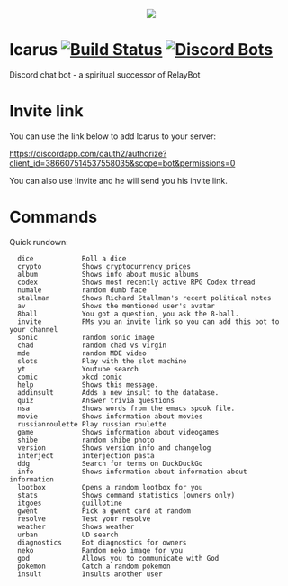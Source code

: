 <p align="center">
  <img align="center" src ="https://i.imgur.com/gsYCRay.jpg" />
</p>

# Icarus [![Build Status](https://img.shields.io/travis/nukeop/Icarus.svg?style=flat-square)](https://travis-ci.org/nukeop/Icarus) [![Discord Bots](https://discordbots.org/api/widget/status/386607514537558035.svg)](https://discordbots.org/bot/386607514537558035)
Discord chat bot -  a spiritual successor of RelayBot

# Invite link
You can use the link below to add Icarus to your server:

https://discordapp.com/oauth2/authorize?client_id=386607514537558035&scope=bot&permissions=0

You can also use !invite and he will send you his invite link.

# Commands

Quick rundown:

```
  dice            Roll a dice
  crypto          Shows cryptocurrency prices
  album           Shows info about music albums
  codex           Shows most recently active RPG Codex thread
  numale          random dumb face
  stallman        Shows Richard Stallman's recent political notes
  av              Shows the mentioned user's avatar
  8ball           You got a question, you ask the 8-ball.
  invite          PMs you an invite link so you can add this bot to your channel
  sonic           random sonic image
  chad            random chad vs virgin
  mde             random MDE video
  slots           Play with the slot machine
  yt              Youtube search
  comic           xkcd comic
  help            Shows this message.
  addinsult       Adds a new insult to the database.
  quiz            Answer trivia questions
  nsa             Shows words from the emacs spook file.
  movie           Shows information about movies
  russianroulette Play russian roulette
  game            Shows information about videogames
  shibe           random shibe photo
  version         Shows version info and changelog
  interject       interjection pasta
  ddg             Search for terms on DuckDuckGo
  info            Shows information about information about information
  lootbox         Opens a random lootbox for you
  stats           Shows command statistics (owners only)
  itgoes          guillotine
  gwent           Pick a gwent card at random
  resolve         Test your resolve
  weather         Shows weather
  urban           UD search
  diagnostics     Bot diagnostics for owners
  neko            Random neko image for you
  god             Allows you to communicate with God
  pokemon         Catch a random pokemon
  insult          Insults another user
```
